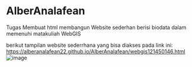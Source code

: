 # AlberAnalafean


Tugas Membuat html membangun Website sederhan berisi biodata dalam memenuhi matakuliah WebGIS


berikut tampilan website sederrhana yang bisa diakses pada link ini: https://alberanalafean22.github.io/AlberAnalafean/webgis121450146.html
![image](https://github.com/user-attachments/assets/7641452f-7e69-40b1-8da3-f613181b4608)



